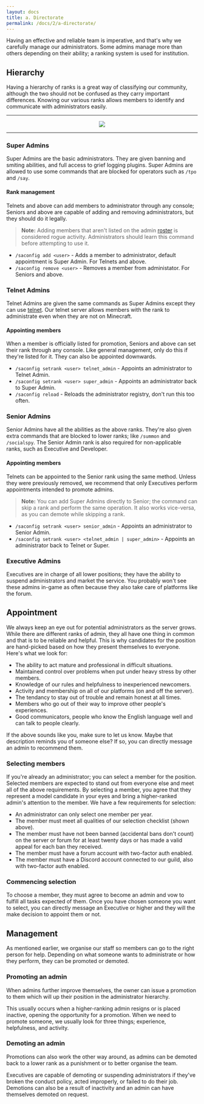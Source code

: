 ```yaml
---
layout: docs
title: a. Directorate
permalink: /docs/2/a-directorate/
---
```

Having an effective and reliable team is imperative, and that's why we carefully manage our administrators.
Some admins manage more than others depending on their ability; a ranking system is used for institution.

## Hierarchy
Having a hierarchy of ranks is a great way of classifying our community, although the two should not be confused as they carry important differences.
Knowing our various ranks allows members to identify and communicate with administrators easily.

---

<div style="text-align: center; margin-top: 15px;"><img src="https://shadow.ga/img/svg/admins.svg"></div>

---

### Super Admins
Super Admins are the basic administrators. They are given banning and smiting abilities, and full access to grief logging plugins. Super Admins are allowed to use some commands that are blocked for operators such as `/tpo` and `/say`.

#### Rank management
Telnets and above can add members to administrator through any console; Seniors and above are capable of adding and removing administrators, but they should do it legally.

> **Note:** Adding members that aren't listed on the admin [roster](https://f.shadow.ga/d/5-list-of-administrators-11-2017) is considered rogue activity. Administrators should learn this command before attempting to use it.

 * `/saconfig add <user>` - Adds a member to administrator, default appointment is Super Admin. For Telnets and above.
 * `/saconfig remove <user>` - Removes a member from administator. For Seniors and above.
 

### Telnet Admins
Telnet Admins are given the same commands as Super Admins except they can use [telnet](https://shadow.ga/docs/2/c-resources/#telnet-server). Our telnet server allows members with the rank to administrate even when they are not on Minecraft.

#### Appointing members
When a member is officially listed for promotion, Seniors and above can set their rank through any console. Like general management, only do this if they're listed for it. They can also be appointed downwards.

 * `/saconfig setrank <user> telnet_admin` - Appoints an administrator to Telnet Admin.
 * `/saconfig setrank <user> super_admin` - Appoints an administrator back to Super Admin.
 * `/saconfig reload` - Reloads the administrator registry, don't run this too often.

### Senior Admins
Senior Admins have all the abilities as the above ranks. They're also given extra commands that are blocked to lower ranks; like `/summon` and `/socialspy`. The Senior Admin rank is also required for non-applicable ranks, such as Executive and Developer.

#### Appointing members
Telnets can be appointed to the Senior rank using the same method. Unless they were previously removed, we recommend that only Executives perform appointments intended to promote admins.

> **Note:** You can add Super Admins directly to Senior; the command can skip a rank and perform the same operation. It also works vice-versa, as you can demote while skipping a rank.

 * `/saconfig setrank <user> senior_admin` - Appoints an administrator to Senior Admin.
 * `/saconfig setrank <user> <telnet_admin | super_admin>` - Appoints an administrator back to Telnet or Super.

### Executive Admins
Executives are in charge of all lower positions; they have the ability to suspend administrators and market the service. You probably won't see these admins in-game as often because they also take care of platforms like the forum.

## Appointment
We always keep an eye out for potential administrators as the server grows.
While there are different ranks of admin, they all have one thing in common and that is to be reliable and helpful.
This is why candidates for the position are hand-picked based on how they present themselves to everyone.
Here's what we look for:
* The ability to act mature and professional in difficult situations.
* Maintained control over problems when put under heavy stress by other members.
* Knowledge of our rules and helpfulness to inexperienced newcomers.
* Activity and membership on all of our platforms (on and off the server).
* The tendancy to stay out of trouble and remain honest at all times.
* Members who go out of their way to improve other people's experiences.
* Good communicators, people who know the English language well and can talk to people clearly.

If the above sounds like you, make sure to let us know.
Maybe that description reminds you of someone else?
If so, you can directly message an admin to recommend them.

### Selecting members
If you're already an administrator; you can select a member for the position.
Selected members are expected to stand out from everyone else and meet all of the above requirements.
By selecting a member, you agree that they represent a model candidate in your eyes and bring a higher-ranked admin's attention to the member.
We have a few requirements for selection:
* An administrator can only select one member per year.
* The member must meet all qualities of our selection checklist (shown above).
* The member must have not been banned (accidental bans don't count) on the server or forum for at least twenty days or has made a valid appeal for each ban they received.
* The member must have a forum account with two-factor auth enabled.
* The member must have a Discord account connected to our guild, also with two-factor auth enabled.

### Commencing selection
To choose a member, they must agree to become an admin and vow to fulfill all tasks expected of them.
Once you have chosen someone you want to select, you can directly message an Executive or higher and they will the make decision to appoint them or not.

## Management
As mentioned earlier, we organise our staff so members can go to the right person for help.
Depending on what someone wants to administrate or how they perform, they can be promoted or demoted.

### Promoting an admin
When admins further improve themselves, the owner can issue a promotion to them which will up their position in the administrator hierarchy.

This usually occurs when a higher-ranking admin resigns or is placed inactive, opening the opportunity for a promotion.
When we need to promote someone, we usually look for three things; experience, helpfulness, and activity.

### Demoting an admin
Promotions can also work the other way around, as admins can be demoted back to a lower rank as a punishment or to better organise the team.

Executives are capable of demoting or suspending administrators if they've broken the conduct policy, acted improperly, or failed to do their job.
Demotions can also be a result of inactivity and an admin can have themselves demoted on request.
